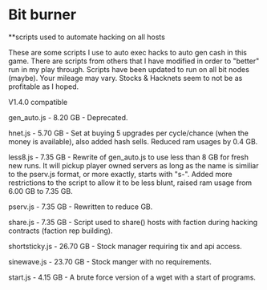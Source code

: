 # Bit burner
**scripts used to automate hacking on all hosts

These are some scripts I use to auto exec hacks to auto gen cash in this game.
There are scripts from others that I have modified in order to "better" run in my play through.
Scripts have been updated to run on all bit nodes (maybe).
Your mileage may vary. Stocks & Hacknets seem to not be as profitable as I hoped.

V1.4.0 compatible

gen_auto.js - 8.20 GB - Deprecated.

hnet.js - 5.70 GB - Set at buying 5 upgrades per cycle/chance (when the money is available), also added hash sells. Reduced ram usages by 0.4 GB.

less8.js - 7.35 GB - Rewrite of gen_auto.js to use less than 8 GB for fresh new runs. It will pickup player owned servers as long as the name is similiar to the pserv.js format, or more exactly, starts with "s-". Added more restrictions to the script to allow it to be less blunt, raised ram usage from 6.00 GB to 7.35 GB.

pserv.js - 7.35 GB - Rewritten to reduce GB.

share.js - 7.35 GB - Script used to share() hosts with faction during hacking contracts (faction rep building).

shortsticky.js - 26.70 GB - Stock manager requiring tix and api access.

sinewave.js - 23.70 GB - Stock manger with no requirements.

start.js - 4.15 GB - A brute force version of a wget with a start of programs.
